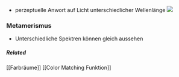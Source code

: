 - perzeptuelle Anwort auf Licht unterschiedlicher Wellenlänge
![](perzeptuelleAntwort.png)


### Metamerismus
- Unterschiedliche Spektren können gleich aussehen


##### Related
[[Farbräume]]
[[Color Matching Funktion]]